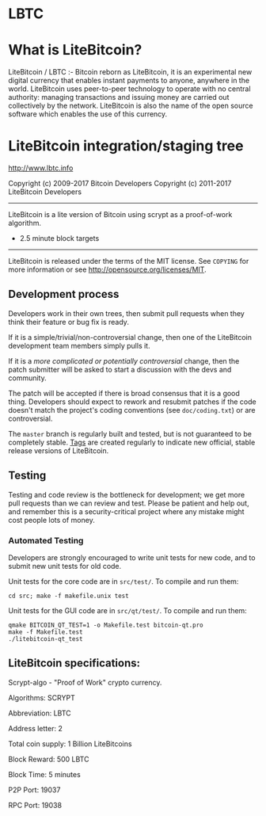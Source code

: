 # LBTC

What is LiteBitcoin?
================================

LiteBitcoin / LBTC :- 
Bitcoin reborn as LiteBitcoin, it is an experimental new digital currency that enables instant payments to anyone, anywhere in the world. 
LiteBitcoin uses peer-to-peer technology to operate with no central authority: managing transactions and issuing money are carried out collectively by the network.
LiteBitcoin is also the name of the open source software which enables the use of this currency.


LiteBitcoin integration/staging tree
================================

http://www.lbtc.info

Copyright (c) 2009-2017 Bitcoin Developers
Copyright (c) 2011-2017 LiteBitcoin Developers

----------------

LiteBitcoin is a lite version of Bitcoin using scrypt as a proof-of-work algorithm.
 - 2.5 minute block targets
 
----------------

LiteBitcoin is released under the terms of the MIT license. See `COPYING` for more
information or see http://opensource.org/licenses/MIT.

Development process
-------------------

Developers work in their own trees, then submit pull requests when they think
their feature or bug fix is ready.

If it is a simple/trivial/non-controversial change, then one of the LiteBitcoin
development team members simply pulls it.

If it is a *more complicated or potentially controversial* change, then the patch
submitter will be asked to start a discussion with the devs and community.

The patch will be accepted if there is broad consensus that it is a good thing.
Developers should expect to rework and resubmit patches if the code doesn't
match the project's coding conventions (see `doc/coding.txt`) or are
controversial.

The `master` branch is regularly built and tested, but is not guaranteed to be
completely stable. [Tags](https://github.com/litebitcoin-project/litebitcoin/tags) are created
regularly to indicate new official, stable release versions of LiteBitcoin.

Testing
-------

Testing and code review is the bottleneck for development; we get more pull
requests than we can review and test. Please be patient and help out, and
remember this is a security-critical project where any mistake might cost people
lots of money.

### Automated Testing

Developers are strongly encouraged to write unit tests for new code, and to
submit new unit tests for old code.

Unit tests for the core code are in `src/test/`. To compile and run them:

    cd src; make -f makefile.unix test

Unit tests for the GUI code are in `src/qt/test/`. To compile and run them:

    qmake BITCOIN_QT_TEST=1 -o Makefile.test bitcoin-qt.pro
    make -f Makefile.test
    ./litebitcoin-qt_test


LiteBitcoin specifications:
----------------
Scrypt-algo - "Proof of Work" crypto currency.

Algorithms: SCRYPT

Abbreviation: LBTC

Address letter: 2

Total coin supply: 1 Billion LiteBitcoins

Block Reward: 500 LBTC

Block Time: 5 minutes

P2P Port: 19037

RPC Port: 19038




